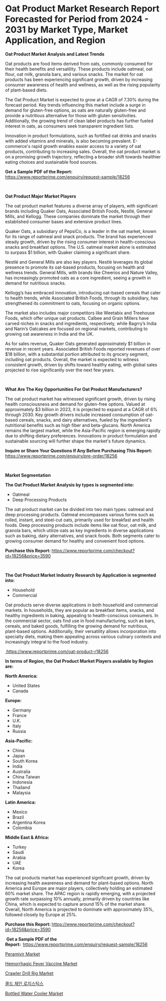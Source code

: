 <p><h1>Oat Product Market Research Report Forecasted for Period from 2024 -  2031 by Market Type, Market Application, and Region</h1></p><p><strong>Oat Product Market Analysis and Latest Trends</strong></p>
<p><p>Oat products are food items derived from oats, commonly consumed for their health benefits and versatility. These products include oatmeal, oat flour, oat milk, granola bars, and various snacks. The market for oat products has been experiencing significant growth, driven by increasing consumer awareness of health and wellness, as well as the rising popularity of plant-based diets. </p><p>The Oat Product Market is expected to grow at a CAGR of 7.30% during the forecast period. Key trends influencing this market include a surge in demand for gluten-free options, as oats are naturally gluten-free and provide a nutritious alternative for those with gluten sensitivities. Additionally, the growing trend of clean label products has further fueled interest in oats, as consumers seek transparent ingredient lists. </p><p>Innovation in product formulations, such as fortified oat drinks and snacks with added vitamins and minerals, is also becoming prevalent. E-commerce's rapid growth enables easier access to a variety of oat products, contributing to increasing sales. Overall, the oat product market is on a promising growth trajectory, reflecting a broader shift towards healthier eating choices and sustainable food sources.</p></p>
<p><strong>Get a Sample PDF of the Report:&nbsp;</strong> <a href="https://www.reportprime.com/enquiry/request-sample/18256?utm_campaign=1103&utm_medium=2&utm_source=Github&utm_content=ia&utm_term=21112024&utm_id=oat-product">https://www.reportprime.com/enquiry/request-sample/18256</a></p>
<p>&nbsp;</p>
<p><strong>Oat Product Major Market Players</strong></p>
<p><p>The oat product market features a diverse array of players, with significant brands including Quaker Oats, Associated British Foods, Nestlé, General Mills, and Kellogg. These companies dominate the market through their established consumer bases and extensive product lines.</p><p>Quaker Oats, a subsidiary of PepsiCo, is a leader in the oat market, known for its range of oatmeal and snack products. The brand has experienced steady growth, driven by the rising consumer interest in health-conscious snacks and breakfast options. The U.S. oatmeal market alone is estimated to surpass $1 billion, with Quaker claiming a significant share.</p><p>Nestlé and General Mills are also key players. Nestlé leverages its global presence to promote its oat-based products, focusing on health and wellness trends. General Mills, with brands like Cheerios and Nature Valley, has increasingly promoted oats as a core ingredient, seeing a growth in demand for nutritious snacks. </p><p>Kellogg’s has embraced innovation, introducing oat-based cereals that cater to health trends, while Associated British Foods, through its subsidiary, has strengthened its commitment to oats, focusing on organic options. </p><p>The market also includes major competitors like Weetabix and Treehouse Foods, which offer unique oat products. Calbee and Grain Millers have carved niches in snacks and ingredients, respectively, while Bagrry’s India and Narin’s Oatcakes are focused on regional markets, contributing to growing oat awareness in India and the UK.</p><p>As for sales revenue, Quaker Oats generated approximately $1 billion in revenue in recent years. Associated British Foods reported revenues of over $18 billion, with a substantial portion attributed to its grocery segment, including oat products. Overall, the market is expected to witness consistent growth, driven by shifts toward healthy eating, with global sales projected to rise significantly over the next few years.</p></p>
<p>&nbsp;</p>
<p><strong>What Are The Key Opportunities For Oat Product Manufacturers?</strong></p>
<p><p>The oat product market has witnessed significant growth, driven by rising health consciousness and demand for gluten-free options. Valued at approximately $3 billion in 2023, it is projected to expand at a CAGR of 6% through 2030. Key growth drivers include increased consumption of oat-based cereals, snacks, and dairy alternatives, fueled by the ingredient's nutritional benefits such as high fiber and beta-glucans. North America remains the largest market, while the Asia-Pacific region is emerging rapidly due to shifting dietary preferences. Innovations in product formulation and sustainable sourcing will further shape the market's future dynamics.</p></p>
<p><strong>Inquire or Share Your Questions If Any Before Purchasing This Report:</strong> <a href="https://www.reportprime.com/enquiry/pre-order/18256?utm_campaign=1103&utm_medium=2&utm_source=Github&utm_content=ia&utm_term=21112024&utm_id=oat-product">https://www.reportprime.com/enquiry/pre-order/18256</a></p>
<p>&nbsp;</p>
<p><strong>Market Segmentation</strong></p>
<p><strong>The Oat Product Market Analysis by types is segmented into:</strong></p>
<p><ul><li>Oatmeal</li><li>Deep Processing Products</li></ul></p>
<p><p>The oat product market can be divided into two main types: oatmeal and deep processing products. Oatmeal encompasses various forms such as rolled, instant, and steel-cut oats, primarily used for breakfast and health foods. Deep processing products include items like oat flour, oat milk, and granola bars, which utilize oats as key ingredients in diverse applications such as baking, dairy alternatives, and snack foods. Both segments cater to growing consumer demand for healthy and convenient food options.</p></p>
<p><strong>Purchase this Report:&nbsp;</strong><a href="https://www.reportprime.com/checkout?id=18256&price=3590&utm_campaign=1103&utm_medium=2&utm_source=Github&utm_content=ia&utm_term=21112024&utm_id=oat-product">https://www.reportprime.com/checkout?id=18256&price=3590</a></p>
<p>&nbsp;</p>
<p><strong>The Oat Product Market Industry Research by Application is segmented into:</strong></p>
<p><ul><li>Household</li><li>Commercial</li></ul></p>
<p><p>Oat products serve diverse applications in both household and commercial markets. In households, they are popular as breakfast items, snacks, and healthy ingredients in baking, appealing to health-conscious consumers. In the commercial sector, oats find use in food manufacturing, such as bars, cereals, and baked goods, fulfilling the growing demand for nutritious, plant-based options. Additionally, their versatility allows incorporation into specialty diets, making them appealing across various culinary contexts and increasingly integral to the food industry.</p></p>
<p><a href="https://www.reportprime.com/oat-product-r18256?utm_campaign=1103&utm_medium=2&utm_source=Github&utm_content=ia&utm_term=21112024&utm_id=oat-product">&nbsp;https://www.reportprime.com/oat-product-r18256</a></p>
<p><strong>In terms of Region, the Oat Product Market Players available by Region are:</strong></p>
<p>
    <p> <strong> North America: </strong>
        <ul>
            <li>United States</li>
            <li>Canada</li>
        </ul>
        </p> 
    <p> <strong> Europe: </strong>
        <ul>
            <li>Germany</li>
            <li>France</li>
            <li>U.K.</li>
            <li>Italy</li>
            <li>Russia</li>
        </ul>
        </p> 
    <p> <strong> Asia-Pacific: </strong>
        <ul>
            <li>China</li>
            <li>Japan</li>
            <li>South Korea</li>
            <li>India</li>
            <li>Australia</li>
            <li>China Taiwan</li>
            <li>Indonesia</li>
            <li>Thailand</li>
            <li>Malaysia</li>
        </ul>
        </p> 
    <p> <strong> Latin America: </strong>
        <ul>
            <li>Mexico</li>
            <li>Brazil</li>
            <li>Argentina Korea</li>
            <li>Colombia</li>
        </ul>
        </p> 
    <p> <strong> Middle East & Africa: </strong>
        <ul>
            <li>Turkey</li>
            <li>Saudi</li>
            <li>Arabia</li>
            <li>UAE</li>
            <li>Korea</li>
        </ul>
    </p>
    </p>
<p><p>The oat products market has experienced significant growth, driven by increasing health awareness and demand for plant-based options. North America and Europe are major players, collectively holding an estimated 60% market share. The APAC region is rapidly emerging, with a projected growth rate surpassing 10% annually, primarily driven by countries like China, which is expected to capture around 15% of the market share. Overall, North America is projected to dominate with approximately 35%, followed closely by Europe at 25%.</p></p>
<p><strong>Purchase this Report: </strong><a href="https://www.reportprime.com/checkout?id=18256&price=3590&utm_campaign=1103&utm_medium=2&utm_source=Github&utm_content=ia&utm_term=21112024&utm_id=oat-product">https://www.reportprime.com/checkout?id=18256&price=3590</a></p>
<p>&nbsp;<strong>Get a Sample PDF of the Report:&nbsp;&nbsp;</strong><a href="https://www.reportprime.com/enquiry/request-sample/18256?utm_campaign=1103&utm_medium=2&utm_source=Github&utm_content=ia&utm_term=21112024&utm_id=oat-product">https://www.reportprime.com/enquiry/request-sample/18256</a></p>
<p><strong></strong></p>
<p><p><a href="https://issuu.com/reportprime-2/docs/peramivir-market-size-2030.pptx_eba351fc43cd21?utm_campaign=1103&utm_medium=2&utm_source=Github&utm_content=ia&utm_term=21112024&utm_id=oat-product">Peramivir Market</a></p><p><a href="https://issuu.com/reportprime-2/docs/hemorrhagic-fever-vaccine-market-si_e1dc2ad226d436?utm_campaign=1103&utm_medium=2&utm_source=Github&utm_content=ia&utm_term=21112024&utm_id=oat-product">Hemorrhagic Fever Vaccine Market</a></p><p><a href="https://www.linkedin.com/pulse/crawler-drill-rig-market-overview-products-services-112-cagr-growth-cxw1c?utm_campaign=1103&utm_medium=2&utm_source=Github&utm_content=ia&utm_term=21112024&utm_id=oat-product">Crawler Drill Rig Market</a></p><p><a href="https://github.com/sougarounis/Market-Research-Report-List-6/blob/main/448411924882.md?utm_campaign=1103&utm_medium=2&utm_source=Github&utm_content=ia&utm_term=21112024&utm_id=oat-product">콜드 체인 로지스틱스</a></p><p><a href="https://www.linkedin.com/pulse/study-forecastingthe-globalbottled-water-cooler-market-growingat-kpcwc?utm_campaign=1103&utm_medium=2&utm_source=Github&utm_content=ia&utm_term=21112024&utm_id=oat-product">Bottled Water Cooler Market</a></p></p>